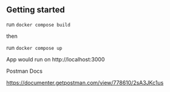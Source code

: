 ## Getting started

run `docker compose build`

then

run `docker compose up`

App would run on http://localhost:3000


Postman Docs

https://documenter.getpostman.com/view/778610/2sA3JKc1us
